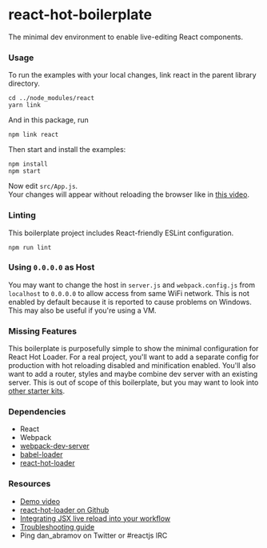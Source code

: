 # react-hot-boilerplate

The minimal dev environment to enable live-editing React components.

### Usage

To run the examples with your local changes, link react in the parent library directory. 
```
cd ../node_modules/react
yarn link
```

And in this package, run 
```
npm link react
```

Then start and install the examples:

```
npm install
npm start
```

Now edit `src/App.js`.  
Your changes will appear without reloading the browser like in [this video](http://vimeo.com/100010922).

### Linting

This boilerplate project includes React-friendly ESLint configuration.

```
npm run lint
```

### Using `0.0.0.0` as Host

You may want to change the host in `server.js` and `webpack.config.js` from `localhost` to `0.0.0.0` to allow access from same WiFi network. This is not enabled by default because it is reported to cause problems on Windows. This may also be useful if you're using a VM.

### Missing Features

This boilerplate is purposefully simple to show the minimal configuration for React Hot Loader. For a real project, you'll want to add a separate config for production with hot reloading disabled and minification enabled. You'll also want to add a router, styles and maybe combine dev server with an existing server. This is out of scope of this boilerplate, but you may want to look into [other starter kits](https://github.com/gaearon/react-hot-loader/blob/master/docs/README.md#starter-kits).

### Dependencies

- React
- Webpack
- [webpack-dev-server](https://github.com/webpack/webpack-dev-server)
- [babel-loader](https://github.com/babel/babel-loader)
- [react-hot-loader](https://github.com/gaearon/react-hot-loader)

### Resources

- [Demo video](http://vimeo.com/100010922)
- [react-hot-loader on Github](https://github.com/gaearon/react-hot-loader)
- [Integrating JSX live reload into your workflow](http://gaearon.github.io/react-hot-loader/getstarted/)
- [Troubleshooting guide](https://github.com/gaearon/react-hot-loader/blob/master/docs/Troubleshooting.md)
- Ping dan_abramov on Twitter or #reactjs IRC

